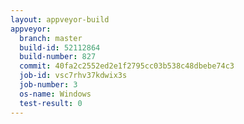 ```yaml
---
layout: appveyor-build
appveyor:
  branch: master
  build-id: 52112864
  build-number: 827
  commit: 40fa2c2552ed2e1f2795cc03b538c48dbebe74c3
  job-id: vsc7rhv37kdwix3s
  job-number: 3
  os-name: Windows
  test-result: 0
---
```

